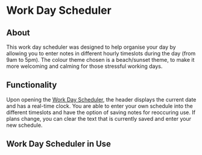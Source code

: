 # Work Day Scheduler

## About
This work day scheduler was designed to help organise your day by allowing you to enter notes in different hourly timeslots during the day (from 9am to 5pm). The colour theme chosen is a beach/sunset theme, to make it more welcoming and calming for those stressful working days.

## Functionality
Upon opening the [Work Day Scheduler](https://bdjm94.github.io/Day-planner/), the header displays the current date and has a real-time clock. You are able to enter your own schedule into the different timeslots and have the option of saving notes for reoccuring use. If plans change, you can clear the text that is currently saved and enter your new schedule.

## Work Day Scheduler in Use
